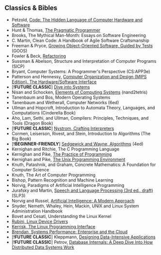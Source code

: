 ## Classics & Bibles

- Petzold, [Code: The Hidden Language of Computer Hardware and Software](https://www.charlespetzold.com/books/)
- Hunt & Thomas, [The Pragmatic Programmer](https://pragprog.com/titles/tpp20/the-pragmatic-programmer-20th-anniversary-edition/)
- Brooks, The Mythical Man-Month: Essays on Software Engineering
- C. Martin, Clean Code: A Handbook of Agile Software Craftsmanship
- Freeman & Pryce, [Growing Object-Oriented Software, Guided by Tests](http://www.growing-object-oriented-software.com/) (GOOS)
- Fowler & Beck, [Refactoring](https://martinfowler.com/books/refactoring.html)
- Sussman & Abelson, Structure and Interpretation of Computer Programs (SICP)
- Bryant, Computer Systems: A Programmer's Perspective (CS:APP3e)
- Patterson and Hennessy, [Computer Organization and Design (MIPS Edition). The Hardware/Software Interface](https://shop.elsevier.com/books/computer-organization-and-design-mips-edition/patterson/978-0-12-407726-3#full-description)
- [**!FUTURE CLASSIC**] [Dive into Systems](https://diveintosystems.org/singlepage/)
- Nisan and Schocken, [Elements of Computing Systems](https://www.nand2tetris.org/) (nand2tetris)
- Tanenbaum and Bos, Modern Operating Systems
- Tanenbaum and Wetherall, Computer Networks (6ed)
- Ullman and Hopcroft, Introduction to Automata Theory, Languages, and Computations (Cinderella Book)
- Aho, Lam, Sethi, and Ullman, Compilers: Principles, Techniques, and Tools (Dragon Book)
- [**!FUTURE CLASSIC**] [Nystrom, Crafting Interpreters](https://craftinginterpreters.com/)
- Cormen, Leiserson, Rivest, and Stein, Introduction to Algorithms (The Big Book)
- [**!BEGINNER-FRIENDLY**] [Sedgewick and Wayne, Algorithms](https://algs4.cs.princeton.edu/home/) (4ed)
- Kernighan and Ritchie, The C Programming Language
- Kernighan and Pike, [The Practice of Programming](https://www.cs.princeton.edu/~bwk/tpop.webpage/)
- Kernighan and Pike, [The Unix Programming Environment](https://www.cs.princeton.edu/~bwk/upe/upe.html)
- Knuth, Patashnik, and Graham, Concrete Mathematics: A Foundation for Computer Science
- Knuth, The Art of Computer Programming
- Bishop, Pattern Recognition and Machine Learning
- Norvig, Paradigms of Artificial Intelligence Programming
- Jurafsky and Martin, [Speech and Language Processing (3rd ed., draft)](https://web.stanford.edu/~jurafsky/slp3/) (SLP3)
- Norvig and Russel, [Artificial Intelligence: A Modern Approach](https://aima.cs.berkeley.edu/)
- Snyder, Nemeth, Whaley, Hein, Mackin, UNIX and Linux System Administration Handbook
- Bovet and Cesati, Understanding the Linux Kernel
- [Rubini, Linux Device Drivers](https://lwn.net/Kernel/LDD3/)
- [Kerrisk, The Linux Programming Interface](https://man7.org/tlpi/)
- [Brendan, Systems Performance: Enterprise and the Cloud](https://www.brendangregg.com/systems-performance-2nd-edition-book.html)
- [**!FUTURE CLASSIC**] Kleppmann, [Designing Data-Intensive Applications](https://www.oreilly.com/library/view/designing-data-intensive-applications/9781491903063/)
- [**!FUTURE CLASSIC**] Petrov, [Database Internals: A Deep Dive Into How Distributed Data Systems Work](https://www.databass.dev/)
